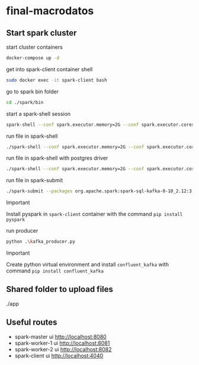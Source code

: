 # final-macrodatos

## Start spark cluster

start cluster containers

```bash
docker-compose up -d
```

get into spark-client container shell

```bash
sudo docker exec -it spark-client bash
```

go to spark bin folder

```bash
cd ./spark/bin
```

start a spark-shell session

```bash
spark-shell --conf spark.executor.memory=2G --conf spark.executor.cores=1 --master spark://spark-master:7077 --packages org.apache.spark:spark-sql-kafka-0-10_2.12:3.0.1
```

run file in spark-shell

```bash
./spark-shell --conf spark.executor.memory=2G --conf spark.executor.cores=1 --master spark://spark-master:7077 --packages org.apache.spark:spark-sql-kafka-0-10_2.12:3.0.1 -i ./app/streaming.scala
```

run file in spark-shell with postgres driver

```bash
./spark-shell --conf spark.executor.memory=2G --conf spark.executor.cores=1 --master spark://spark-master:7077 --driver-class-path ./app/jars/postgresql-42.7.3.jar --jars ./app/jars/postgresql-42.7.3.jar -i ./app/streaming.scala
```

run file in spark-submit

```bash
./spark-submit --packages org.apache.spark:spark-sql-kafka-0-10_2.12:3.0.1 ./app/streaming.py
```

> [!IMPORTANT]
> Install pyspark in `spark-client` container with the command `pip install pyspark`

run producer

```bash
python .\kafka_producer.py
```

> [!IMPORTANT]
> Create python virtual environment and install `confluent_kafka` with command `pip install confluent_kafka`

## Shared folder to upload files

./app

## Useful routes

- spark-master ui <http://localhost:8080>
- spark-worker-1 ui <http://localhost:8081>
- spark-worker-2 ui <http://localhost:8082>
- spark-client ui <http://localhost:4040>

